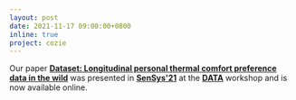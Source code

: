 ```yaml
---
layout: post
date: 2021-11-17 09:00:00+0800
inline: true
project: cozie
---
```


Our paper [**Dataset: Longitudinal personal thermal comfort preference data in the wild**](https://doi.org/10.1145/3485730.3493693) was presented in [**SenSys'21**](http://buildsys.acm.org/2021/) at the [**DATA**](https://data-workshop.github.io/DATA2021/) workshop and is now available online.
